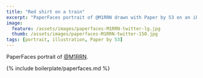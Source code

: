 ```yaml
---
title: "Red shirt on a train"
excerpt: "PaperFaces portrait of @M1RRN drawn with Paper by 53 on an iPad."
image: 
  feature: /assets/images/paperfaces-M1RRN-twitter-lg.jpg
  thumb: /assets/images/paperfaces-M1RRN-twitter-150.jpg
tags: [portrait, illustration, Paper by 53]
---
```


PaperFaces portrait of [@M1RRN](http://twitter.com/M1RRN).

{% include boilerplate/paperfaces.md %}